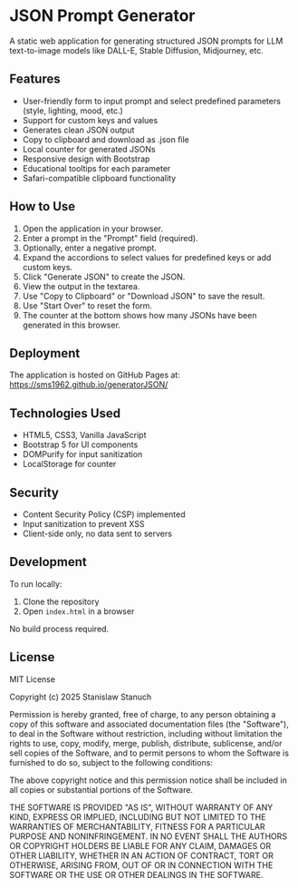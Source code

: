 # JSON Prompt Generator

A static web application for generating structured JSON prompts for LLM text-to-image models like DALL-E, Stable Diffusion, Midjourney, etc.

## Features

- User-friendly form to input prompt and select predefined parameters (style, lighting, mood, etc.)
- Support for custom keys and values
- Generates clean JSON output
- Copy to clipboard and download as .json file
- Local counter for generated JSONs
- Responsive design with Bootstrap
- Educational tooltips for each parameter
- Safari-compatible clipboard functionality

## How to Use

1. Open the application in your browser.
2. Enter a prompt in the "Prompt" field (required).
3. Optionally, enter a negative prompt.
4. Expand the accordions to select values for predefined keys or add custom keys.
5. Click "Generate JSON" to create the JSON.
6. View the output in the textarea.
7. Use "Copy to Clipboard" or "Download JSON" to save the result.
8. Use "Start Over" to reset the form.
9. The counter at the bottom shows how many JSONs have been generated in this browser.

## Deployment

The application is hosted on GitHub Pages at: https://sms1962.github.io/generatorJSON/

## Technologies Used

- HTML5, CSS3, Vanilla JavaScript
- Bootstrap 5 for UI components
- DOMPurify for input sanitization
- LocalStorage for counter

## Security

- Content Security Policy (CSP) implemented
- Input sanitization to prevent XSS
- Client-side only, no data sent to servers

## Development

To run locally:
1. Clone the repository
2. Open `index.html` in a browser

No build process required.

## License

MIT License

Copyright (c) 2025 Stanislaw Stanuch

Permission is hereby granted, free of charge, to any person obtaining a copy
of this software and associated documentation files (the "Software"), to deal
in the Software without restriction, including without limitation the rights
to use, copy, modify, merge, publish, distribute, sublicense, and/or sell
copies of the Software, and to permit persons to whom the Software is
furnished to do so, subject to the following conditions:

The above copyright notice and this permission notice shall be included in all
copies or substantial portions of the Software.

THE SOFTWARE IS PROVIDED "AS IS", WITHOUT WARRANTY OF ANY KIND, EXPRESS OR
IMPLIED, INCLUDING BUT NOT LIMITED TO THE WARRANTIES OF MERCHANTABILITY,
FITNESS FOR A PARTICULAR PURPOSE AND NONINFRINGEMENT. IN NO EVENT SHALL THE
AUTHORS OR COPYRIGHT HOLDERS BE LIABLE FOR ANY CLAIM, DAMAGES OR OTHER
LIABILITY, WHETHER IN AN ACTION OF CONTRACT, TORT OR OTHERWISE, ARISING FROM,
OUT OF OR IN CONNECTION WITH THE SOFTWARE OR THE USE OR OTHER DEALINGS IN THE
SOFTWARE.
